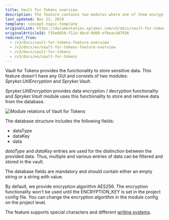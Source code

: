 ```yaml
---
title: Vault for Tokens overview
description: The feature contains two modules where one of them encrypts/decrypts data and the other one - stores and retrieves data from the database
last_updated: Nov 22, 2019
template: concept-topic-template
originalLink: https://documentation.spryker.com/v3/docs/vault-for-tokens-feature-overview
originalArticleId: f35e6856-f12a-4bcd-9d08-efbeac4d7936
redirect_from:
  - /v3/docs/vault-for-tokens-feature-overview
  - /v3/docs/en/vault-for-tokens-feature-overview
  - /v3/docs/vault-for-tokens
  - /v3/docs/en/vault-for-tokens
---
```


Vault for Tokens provides the functionality to store sensitive data. This feature doesn't have any GUI and consists of two modules: _Spryker.UtilEncryption_ and _Spryker.Vault_. 

_Spryker.UtilEncryption_ provides data encryption / decryption functionality and _Spryker.Vault_ module uses this functionality to store and retrieve data from the database.

![Module relations of Vault for Tokens](https://spryker.s3.eu-central-1.amazonaws.com/docs/Features/Workflow+&+Process+Management/Vault+for+Tokens/Vault+for+Tokens+Feature+Overview/module-relations-vault-for-tokens.png) 

The database structure includes the following fields:

* dataType
* dataKey
* data

_dataType_ and _dataKey_ entries are used for the distinction between the provided data. Thus, multiple and various entries of data can be filtered and stored in the vault.

The database fields are mandatory and should contain either an empty string or a string with value. 

By default, we provide encryption algorithm AES256. The encryption functionality won't be used until the ENCRYPTION_KEY is set in the project config file. You can change the encryption algorithm in the module config on the project level.

The feature supports special characters and different [writing systems](https://en.wikipedia.org/wiki/Writing_system#Logographic_systems).

<!-- Last review date: Aug 06, 2019 by Oksana Karasyova-->
